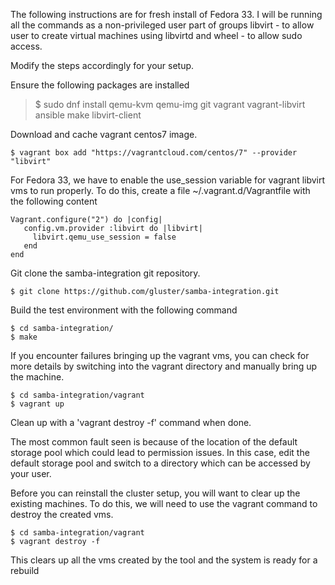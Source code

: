 The following instructions are for fresh install of Fedora 33.
I will be running all the commands as a non-privileged user part of groups
libvirt - to allow user to create virtual machines using libvirtd
and wheel -  to allow sudo access.

Modify the steps accordingly for your setup.

Ensure the following packages are installed
> $ sudo dnf install qemu-kvm qemu-img git vagrant vagrant-libvirt ansible make libvirt-client

Download and cache vagrant centos7 image.
```
$ vagrant box add "https://vagrantcloud.com/centos/7" --provider "libvirt"
```

For Fedora 33, we have to enable the use_session variable for vagrant libvirt vms to run properly. To do this, create a file ~/.vagrant.d/Vagrantfile with the following content
```
Vagrant.configure("2") do |config|
   config.vm.provider :libvirt do |libvirt|
     libvirt.qemu_use_session = false
   end
end
```

Git clone the samba-integration git repository.
```
$ git clone https://github.com/gluster/samba-integration.git
```

Build the test environment with the following command
```
$ cd samba-integration/
$ make
```

If you encounter failures bringing up the vagrant vms, you can check for more details by switching into the vagrant directory and manually bring up the machine.
```
$ cd samba-integration/vagrant
$ vagrant up
```
Clean up with a 'vagrant destroy -f' command when done.

The most common fault seen is because of the location of the default storage pool which could lead to permission issues. In this case, edit the default storage pool and switch to a directory which can be accessed by your user.

Before you can reinstall the cluster setup, you will want to clear up the existing machines. To do this, we will need to use the vagrant command to destroy the created vms.
```
$ cd samba-integration/vagrant
$ vagrant destroy -f
```
This clears up all the vms created by the tool and the system is ready for a rebuild

